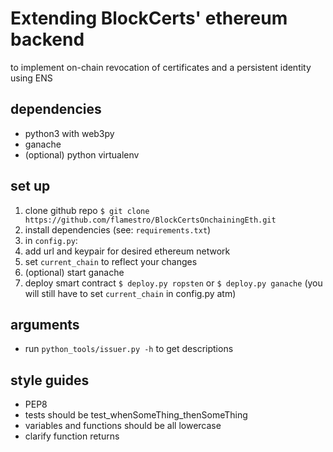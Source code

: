 # Extending BlockCerts' ethereum backend
to implement on-chain revocation of certificates and a persistent identity using ENS

## dependencies
- python3 with web3py
- ganache
- (optional) python virtualenv

## set up
1. clone github repo `$ git clone https://github.com/flamestro/BlockCertsOnchainingEth.git`
1. install dependencies (see: `requirements.txt`)
1. in `config.py`:
  1. add url and keypair for desired ethereum network
  1. set `current_chain` to reflect your changes
1. (optional) start ganache
1. deploy smart contract `$ deploy.py ropsten` or `$ deploy.py ganache` (you will still have to set `current_chain` in config.py atm)

## arguments
- run `python_tools/issuer.py -h` to get descriptions

## style guides
- PEP8
- tests should be test_whenSomeThing_thenSomeThing
- variables and functions should be all lowercase
- clarify function returns
